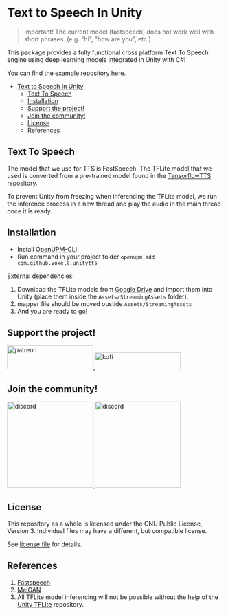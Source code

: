 # Text to Speech In Unity

> Important! The current model (fastspeech) does not work well with short phrases. (e.g. "hi", "how are you", etc.)

This package provides a fully functional cross platform Text To Speech engine using deep learning models integrated in Unity with C#!

You can find the example repository [here](https://github.com/nixon-voxell/UnityTTSExamples).

- [Text to Speech In Unity](#text-to-speech-in-unity)
  - [Text To Speech](#text-to-speech)
  - [Installation](#installation)
  - [Support the project!](#support-the-project)
  - [Join the community!](#join-the-community)
  - [License](#license)
  - [References](#references)

## Text To Speech

The model that we use for TTS is FastSpeech. The TFLite model that we used is converted from a pre-trained model found in the [TensorflowTTS repository](https://github.com/TensorSpeech/TensorFlowTTS).

To prevent Unity from freezing when inferencing the TFLite model, we run the inference process in a new thread and play the audio in the main thread once it is ready.

## Installation

- Install [OpenUPM-CLI](https://github.com/openupm/openupm-cli#installation)
- Run command in your project folder `openupm add com.github.voxell.unitytts`

External dependencies:

1. Download the TFLite models from [Google Drive](https://drive.google.com/drive/u/0/folders/1--j-eDXKdtDcm5-Z7bnSTeVFWnKoHOER) and import them into Unity (place them inside the `Assets/StreamingAssets` folder).
2. mapper file should be moved oustide `Assets/StreamingAssets`
3. And you are ready to go!

## Support the project!

<a href="https://www.patreon.com/voxelltech" target="_blank">
  <img src="https://teaprincesschronicles.files.wordpress.com/2020/03/support-me-on-patreon.png" alt="patreon" width="200px" height="56px"/>
</a>

<a href ="https://ko-fi.com/voxelltech" target="_blank">
  <img src="https://uploads-ssl.webflow.com/5c14e387dab576fe667689cf/5cbed8a4cf61eceb26012821_SupportMe_red.png" alt="kofi" width="200px" height="40px"/>
</a>

## Join the community!

<a href ="https://discord.gg/Mhnyp6VYEQ" target="_blank">
  <img src="https://gist.githubusercontent.com/nixon-voxell/e7ba303906080ffdf65b106f684801b5/raw/97c6dfce3459c0a2c2ea8e1b9593612346f3abfc/JoinVXDiscord.svg" alt="discord" width="200px" height="200px"/>
</a>

<a href ="https://discord.gg/X3ZucbxXFc" target="_blank">
  <img src="https://gist.githubusercontent.com/nixon-voxell/e7ba303906080ffdf65b106f684801b5/raw/97c6dfce3459c0a2c2ea8e1b9593612346f3abfc/JoinVXGithubDiscord.svg" alt="discord" width="200px" height="200px"/>
</a>

## License

This repository as a whole is licensed under the GNU Public License, Version 3. Individual files may have a different, but compatible license.

See [license file](./LICENSE) for details.

## References

1. [Fastspeech](https://arxiv.org/abs/1905.09263)
2. [MelGAN](https://arxiv.org/abs/1910.06711)
3. All TFLite model inferencing will not be possible without the help of the [Unity TFLite](https://github.com/asus4/tf-lite-unity-sample) repository.
